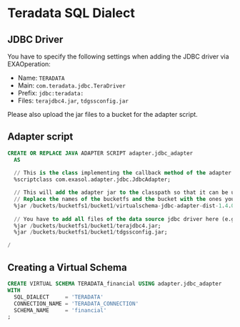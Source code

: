 # Teradata SQL Dialect

## JDBC Driver

You have to specify the following settings when adding the JDBC driver via EXAOperation:

* Name: `TERADATA`
* Main: `com.teradata.jdbc.TeraDriver`
* Prefix: `jdbc:teradata:`
* Files: `terajdbc4.jar`, `tdgssconfig.jar`

Please also upload the jar files to a bucket for the adapter script.

## Adapter script

```sql
CREATE OR REPLACE JAVA ADAPTER SCRIPT adapter.jdbc_adapter 
  AS
  
  // This is the class implementing the callback method of the adapter script
  %scriptclass com.exasol.adapter.jdbc.JdbcAdapter;

  // This will add the adapter jar to the classpath so that it can be used inside the adapter script
  // Replace the names of the bucketfs and the bucket with the ones you used.
  %jar /buckets/bucketfs1/bucket1/virtualschema-jdbc-adapter-dist-1.4.0.jar;
									 
  // You have to add all files of the data source jdbc driver here (e.g. MySQL or Hive)
  %jar /buckets/bucketfs1/bucket1/terajdbc4.jar;
  %jar /buckets/bucketfs1/bucket1/tdgssconfig.jar;

/
```

## Creating a Virtual Schema

```sql
CREATE VIRTUAL SCHEMA TERADATA_financial USING adapter.jdbc_adapter 
WITH
  SQL_DIALECT     = 'TERADATA'
  CONNECTION_NAME = 'TERADATA_CONNECTION'
  SCHEMA_NAME     = 'financial'
;
```